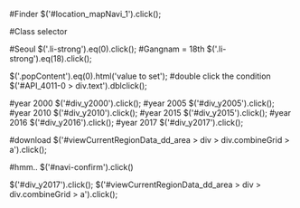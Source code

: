 #Finder
$('#location_mapNavi_1').click();

#Class selector

#Seoul
$('.li-strong').eq(0).click();
#Gangnam = 18th
$('.li-strong').eq(18).click();

$('.popContent').eq(0).html('value to set');
#double click the condition
$('#API_4011-0 > div.text').dblclick();

#year 2000
$('#div_y2000').click();
#year 2005
$('#div_y2005').click();
#year 2010
$('#div_y2010').click();
#year 2015
$('#div_y2015').click();
#year 2016
$('#div_y2016').click();
#year 2017
$('#div_y2017').click();

#download
$('#viewCurrentRegionData_dd_area > div > div.combineGrid > a').click();

#hmm..
$('#navi-confirm').click()

$('#div_y2017').click();
$('#viewCurrentRegionData_dd_area > div > div.combineGrid > a').click();
